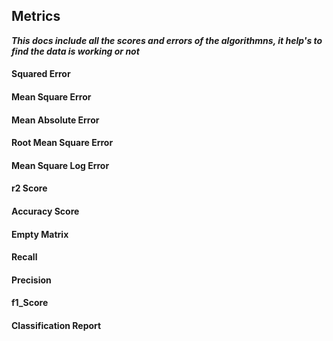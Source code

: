 ## Metrics

***This docs include all the scores and errors of the algorithmns, it help's to find the data is working or not***

#### Squared Error


#### Mean Square Error


#### Mean Absolute Error


#### Root Mean Square Error


#### Mean Square Log Error



#### r2 Score




#### Accuracy Score




#### Empty Matrix




#### Recall




#### Precision




#### f1_Score




#### Classification Report